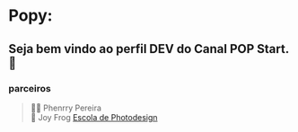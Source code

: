 # Popy:
## Seja bem vindo ao perfil DEV do Canal POP Start. 👋
### parceiros
> 🙎‍♂️ Phenrry Pereira <br>
> 🐸 Joy Frog
<a href=https://www.youtube.com/@escoladephotodesign/videos>Escola de Photodesign</a>
<!--
**Vinicius-PyDev/Vinicius-PyDev** is a ✨ _special_ ✨ repository because its `README.md` (this file) appears on your GitHub profile.

Here are some ideas to get you started:

- 🔭 Teste de custom
- 🌱 I’m currently learning ...
- 👯 I’m looking to collaborate on ...
- 🤔 I’m looking for help with ...
- 💬 Ask me about ...
- 📫 How to reach me: ...
- 😄 Pronouns: ...
- ⚡ Fun fact: ...
-->
